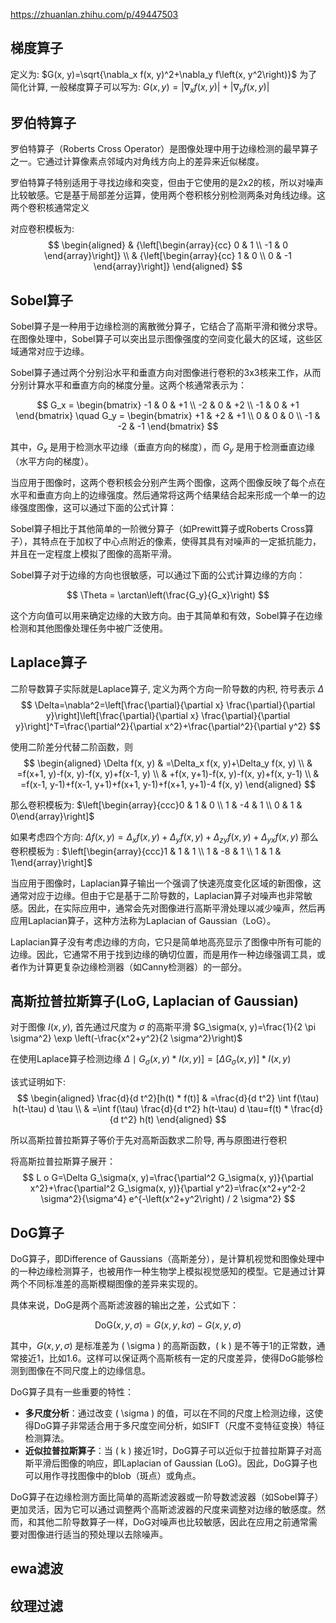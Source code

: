 https://zhuanlan.zhihu.com/p/49447503
## 梯度算子
定义为: $G(x, y)=\sqrt{\nabla_x f(x, y)^2+\nabla_y f\left(x, y^2\right)}$
为了简化计算, 一般梯度算子可以写为: $G(x, y)=\left|\nabla_x f(x, y)\right|+\left|\nabla_y f(x, y)\right|$
## **罗伯特算子**
罗伯特算子（Roberts Cross Operator）是图像处理中用于边缘检测的最早算子之一。它通过计算像素点邻域内对角线方向上的差异来近似梯度。

罗伯特算子特别适用于寻找边缘和突变，但由于它使用的是2x2的核，所以对噪声比较敏感。它是基于局部差分运算，使用两个卷积核分别检测两条对角线边缘。这两个卷积核通常定义

对应卷积模板为:
$$
\begin{aligned}
& {\left[\begin{array}{cc}
0 & 1 \\
-1 & 0
\end{array}\right]} \\
& {\left[\begin{array}{cc}
1 & 0 \\
0 & -1
\end{array}\right]}
\end{aligned}
$$

## Sobel算子
Sobel算子是一种用于边缘检测的离散微分算子，它结合了高斯平滑和微分求导。在图像处理中，Sobel算子可以突出显示图像强度的空间变化最大的区域，这些区域通常对应于边缘。

Sobel算子通过两个分别沿水平和垂直方向对图像进行卷积的3x3核来工作，从而分别计算水平和垂直方向的梯度分量。这两个核通常表示为：

$$
G_x = 
\begin{bmatrix}
-1 & 0 & +1 \\
-2 & 0 & +2 \\
-1 & 0 & +1
\end{bmatrix}
\quad
G_y = 
\begin{bmatrix}
+1 & +2 & +1 \\
0 & 0 & 0 \\
-1 & -2 & -1
\end{bmatrix}
$$

其中，$G_x$ 是用于检测水平边缘（垂直方向的梯度），而 $G_y$ 是用于检测垂直边缘（水平方向的梯度）。

当应用于图像时，这两个卷积核会分别产生两个图像，这两个图像反映了每个点在水平和垂直方向上的边缘强度。然后通常将这两个结果结合起来形成一个单一的边缘强度图像，这可以通过下面的公式计算：

Sobel算子相比于其他简单的一阶微分算子（如Prewitt算子或Roberts Cross算子），其特点在于加权了中心点附近的像素，使得其具有对噪声的一定抵抗能力，并且在一定程度上模拟了图像的高斯平滑。

Sobel算子对于边缘的方向也很敏感，可以通过下面的公式计算边缘的方向：

$$
\Theta = \arctan\left(\frac{G_y}{G_x}\right)
$$

这个方向值可以用来确定边缘的大致方向。由于其简单和有效，Sobel算子在边缘检测和其他图像处理任务中被广泛使用。

## Laplace算子
二阶导数算子实际就是Laplace算子, 定义为两个方向一阶导数的内积, 符号表示 $\Delta$
$$
\Delta=\nabla^2=\left[\frac{\partial}{\partial x} \frac{\partial}{\partial y}\right]\left[\frac{\partial}{\partial x} \frac{\partial}{\partial y}\right]^T=\frac{\partial^2}{\partial x^2}+\frac{\partial^2}{\partial y^2}
$$

使用二阶差分代替二阶函数，则
$$
\begin{aligned}
\Delta f(x, y) & =\Delta_x f(x, y)+\Delta_y f(x, y) \\
& =f(x+1, y)-f(x, y)-f(x, y)+f(x-1, y) \\
& +f(x, y+1)-f(x, y)-f(x, y)+f(x, y-1) \\
& =f(x-1, y-1)+f(x-1, y+1)+f(x+1, y-1)+f(x+1, y+1)-4 f(x, y)
\end{aligned}
$$

那么卷积模板为: $\left[\begin{array}{ccc}0 & 1 & 0 \\ 1 & -4 & 1 \\ 0 & 1 & 0\end{array}\right]$

如果考虑四个方向: $\Delta f(x, y)=\Delta_x f(x, y)+\Delta_y f(x, y)+\Delta_{z y} f(x, y)+\Delta_{y x} f(x, y)$
那么卷积模板为 : $\left[\begin{array}{ccc}1 & 1 & 1 \\ 1 & -8 & 1 \\ 1 & 1 & 1\end{array}\right]$

当应用于图像时，Laplacian算子输出一个强调了快速亮度变化区域的新图像，这通常对应于边缘。但由于它是基于二阶导数的，Laplacian算子对噪声也非常敏感。因此，在实际应用中，通常会先对图像进行高斯平滑处理以减少噪声，然后再应用Laplacian算子，这种方法称为Laplacian of Gaussian（LoG）。

Laplacian算子没有考虑边缘的方向，它只是简单地高亮显示了图像中所有可能的边缘。因此，它通常不用于找到边缘的确切位置，而是用作一种边缘强调工具，或者作为计算更复杂边缘检测器（如Canny检测器）的一部分。

## 高斯拉普拉斯算子(LoG, Laplacian of Gaussian)
对于图像 $I(x, y)$, 首先通过尺度为 $\sigma$ 的高斯平滑 $G_\sigma(x, y)=\frac{1}{2 \pi \sigma^2} \exp \left(-\frac{x^2+y^2}{2 \sigma^2}\right)$

在使用Laplace算子检测边缘 $\left.\Delta \mid G_\sigma(x, y) * I(x, y)\right]=\left[\Delta G_\sigma(x, y)\right] * I(x, y)$

该式证明如下:
$$
\begin{aligned}
\frac{d}{d t^2}[h(t) * f(t)] & =\frac{d}{d t^2} \int f(\tau) h(t-\tau) d \tau \\
& =\int f(\tau) \frac{d}{d t^2} h(t-\tau) d \tau=f(t) * \frac{d}{d t^2} h(t)
\end{aligned}
$$

所以高斯拉普拉斯算子等价于先对高斯函数求二阶导, 再与原图进行卷积

将高斯拉普拉斯算子展开：
$$
L o G=\Delta G_\sigma(x, y)=\frac{\partial^2 G_\sigma(x, y)}{\partial x^2}+\frac{\partial^2 G_\sigma(x, y)}{\partial y^2}=\frac{x^2+y^2-2 \sigma^2}{\sigma^4} e^{-\left(x^2+y^2\right) / 2 \sigma^2}
$$
## DoG算子
DoG算子，即Difference of Gaussians（高斯差分），是计算机视觉和图像处理中的一种边缘检测算子，也被用作一种生物学上模拟视觉感知的模型。它是通过计算两个不同标准差的高斯模糊图像的差异来实现的。

具体来说，DoG是两个高斯滤波器的输出之差，公式如下：

$$
\text{DoG}(x, y, \sigma) = G(x, y, k\sigma) - G(x, y, \sigma)
$$

其中，$G(x, y, \sigma)$ 是标准差为 \( \sigma \) 的高斯函数，\( k \) 是不等于1的正常数，通常接近1，比如1.6。这样可以保证两个高斯核有一定的尺度差异，使得DoG能够检测到图像在不同尺度上的边缘信息。

DoG算子具有一些重要的特性：

- **多尺度分析**：通过改变 \( \sigma \) 的值，可以在不同的尺度上检测边缘，这使得DoG算子非常适合用于多尺度空间分析，如SIFT（尺度不变特征变换）特征检测算法。
- **近似拉普拉斯算子**：当 \( k \) 接近1时，DoG算子可以近似于拉普拉斯算子对高斯平滑后图像的响应，即Laplacian of Gaussian (LoG)。因此，DoG算子也可以用作寻找图像中的blob（斑点）或角点。

DoG算子在边缘检测方面比简单的高斯滤波器或一阶导数滤波器（如Sobel算子）更加灵活，因为它可以通过调整两个高斯滤波器的尺度来调整对边缘的敏感度。然而，和其他二阶导数算子一样，DoG对噪声也比较敏感，因此在应用之前通常需要对图像进行适当的预处理以去除噪声。

## ewa滤波

## 纹理过滤